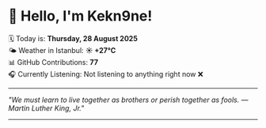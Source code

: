 # 👋 Hello, I'm Kekn9ne!

🗓️ Today is: **Thursday, 28 August 2025**  
🌤️ Weather in Istanbul: **☀️   +27°C**  
📊 GitHub Contributions: **77**  
🎧 Currently Listening: Not listening to anything right now ❌

---

_"We must learn to live together as brothers or perish together as fools. — *Martin Luther King, Jr.*"_

---
